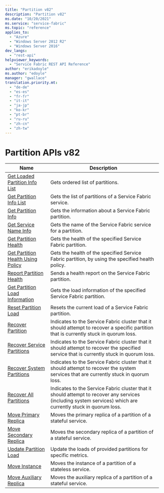 ```yaml
---
title: "Partition v82"
description: "Partition v82"
ms.date: "10/20/2021"
ms.service: "service-fabric"
ms.topic: "reference"
applies_to: 
  - "Azure"
  - "Windows Server 2012 R2"
  - "Windows Server 2016"
dev_langs: 
  - "rest-api"
helpviewer_keywords: 
  - "Service Fabric REST API Reference"
author: "erikadoyle"
ms.author: "edoyle"
manager: "gwallace"
translation.priority.mt: 
  - "de-de"
  - "es-es"
  - "fr-fr"
  - "it-it"
  - "ja-jp"
  - "ko-kr"
  - "pt-br"
  - "ru-ru"
  - "zh-cn"
  - "zh-tw"
---
```

# Partition APIs v82

| Name | Description |
| --- | --- |
| [Get Loaded Partition Info List](sfclient-v82-api-getloadedpartitioninfolist.md) | Gets ordered list of partitions.<br/> |
| [Get Partition Info List](sfclient-v82-api-getpartitioninfolist.md) | Gets the list of partitions of a Service Fabric service.<br/> |
| [Get Partition Info](sfclient-v82-api-getpartitioninfo.md) | Gets the information about a Service Fabric partition.<br/> |
| [Get Service Name Info](sfclient-v82-api-getservicenameinfo.md) | Gets the name of the Service Fabric service for a partition.<br/> |
| [Get Partition Health](sfclient-v82-api-getpartitionhealth.md) | Gets the health of the specified Service Fabric partition.<br/> |
| [Get Partition Health Using Policy](sfclient-v82-api-getpartitionhealthusingpolicy.md) | Gets the health of the specified Service Fabric partition, by using the specified health policy.<br/> |
| [Report Partition Health](sfclient-v82-api-reportpartitionhealth.md) | Sends a health report on the Service Fabric partition.<br/> |
| [Get Partition Load Information](sfclient-v82-api-getpartitionloadinformation.md) | Gets the load information of the specified Service Fabric partition.<br/> |
| [Reset Partition Load](sfclient-v82-api-resetpartitionload.md) | Resets the current load of a Service Fabric partition.<br/> |
| [Recover Partition](sfclient-v82-api-recoverpartition.md) | Indicates to the Service Fabric cluster that it should attempt to recover a specific partition that is currently stuck in quorum loss.<br/> |
| [Recover Service Partitions](sfclient-v82-api-recoverservicepartitions.md) | Indicates to the Service Fabric cluster that it should attempt to recover the specified service that is currently stuck in quorum loss.<br/> |
| [Recover System Partitions](sfclient-v82-api-recoversystempartitions.md) | Indicates to the Service Fabric cluster that it should attempt to recover the system services that are currently stuck in quorum loss.<br/> |
| [Recover All Partitions](sfclient-v82-api-recoverallpartitions.md) | Indicates to the Service Fabric cluster that it should attempt to recover any services (including system services) which are currently stuck in quorum loss.<br/> |
| [Move Primary Replica](sfclient-v82-api-moveprimaryreplica.md) | Moves the primary replica of a partition of a stateful service.<br/> |
| [Move Secondary Replica](sfclient-v82-api-movesecondaryreplica.md) | Moves the secondary replica of a partition of a stateful service.<br/> |
| [Update Partition Load](sfclient-v82-api-updatepartitionload.md) | Update the loads of provided partitions for specific metrics.<br/> |
| [Move Instance](sfclient-v82-api-moveinstance.md) | Moves the instance of a partition of a stateless service.<br/> |
| [Move Auxiliary Replica](sfclient-v82-api-moveauxiliaryreplica.md) | Moves the auxiliary replica of a partition of a stateful service.<br/> |

